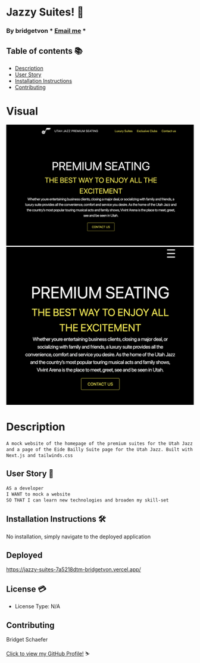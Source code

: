 # Jazzy Suites! :wave:

  ### By bridgetvon * [Email me](bridget.schaefer31@gmail.com) * 

  ## Table of contents 📚
  * [Description](#Description)
  * [User Story](#User-story) 
  * [Installation Instructions](#installation-Instructions)
  * [Contributing](#Contributing)

  # Visual
 <img src='./public/desktop.png'>
 <img src='./public/mobile.png'>
 
 
  # Description
    A mock website of the homepage of the premium suites for the Utah Jazz and a page of the Eide Bailly Suite page for the Utah Jazz. Built with Next.js and tailwinds.css

  ## User Story :book:
  ```
  AS a developer
  I WANT to mock a website 
  SO THAT I can learn new technologies and broaden my skill-set

  ```

  ## Installation Instructions :hammer_and_wrench:
  No installation, simply navigate to the deployed application

  ## Deployed 
   https://jazzy-suites-7a5218dtm-bridgetvon.vercel.app/

  ## License :credit_card:
  * License Type: N/A


 ## Contributing 
 Bridget Schaefer 
    
 [Click to view my GitHub Profile!](https://github.com/bridgetvon) :skier: